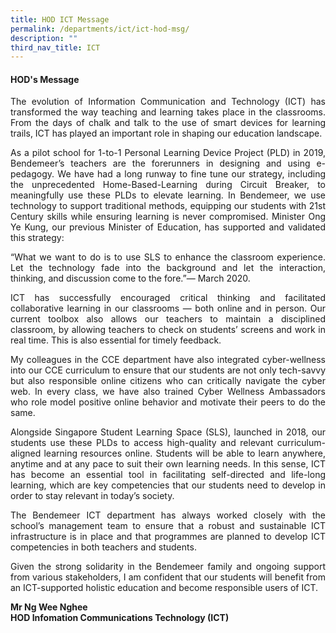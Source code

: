 ```yaml
---
title: HOD ICT Message
permalink: /departments/ict/ict-hod-msg/
description: ""
third_nav_title: ICT
---
```

#### HOD's Message
<p style="text-align:justify">The evolution of Information Communication and Technology (ICT) has transformed the way teaching and learning takes place in the classrooms. From the days of chalk and talk to the use of smart devices for learning trails, ICT has played an important role in shaping our education landscape.</p>

<p style="text-align:justify">As a pilot school for 1-to-1 Personal Learning Device Project (PLD) in 2019, Bendemeer’s teachers are the forerunners in designing and using e-pedagogy. We have had a long runway to fine tune our strategy, including the unprecedented Home-Based-Learning during Circuit Breaker, to meaningfully use these PLDs to elevate learning. In Bendemeer, we use technology to support traditional methods, equipping our students with 21st Century skills while ensuring learning is never compromised. Minister Ong Ye Kung, our previous Minister of Education, has supported and validated this strategy:</p>

<p style="text-align:justify">“What we want to do is to use SLS to enhance the classroom experience. Let the technology fade into the background and let the interaction, thinking, and discussion come to the fore.”— March 2020.</p>

<p style="text-align:justify">ICT has successfully encouraged critical thinking and facilitated collaborative learning in our classrooms — both online and in person. Our current toolbox also allows our teachers to maintain a disciplined classroom, by allowing teachers to check on students’ screens and work in real time. This is also essential for timely feedback.</p>

<p style="text-align:justify">My colleagues in the CCE department have also integrated cyber-wellness into our CCE curriculum to ensure that our students are not only tech-savvy but also responsible online citizens who can critically navigate the cyber web. In every class, we have also trained Cyber Wellness Ambassadors who role model positive online behavior and motivate their peers to do the same.</p>

<p style="text-align:justify">Alongside Singapore Student Learning Space (SLS), launched in 2018, our students use these PLDs to access high-quality and relevant curriculum-aligned learning resources online. Students will be able to learn anywhere, anytime and at any pace to suit their own learning needs. In this sense, ICT has become an essential tool in facilitating self-directed and life-long learning, which are key competencies that our students need to develop in order to stay relevant in today’s society.</p>

<p style="text-align:justify">The Bendemeer ICT department has always worked closely with the school’s management team to ensure that a robust and sustainable ICT infrastructure is in place and that programmes are planned to develop ICT competencies in both teachers and students.</p>

<p style="text-align:justify">Given the strong solidarity in the Bendemeer family and ongoing support from various stakeholders, I am confident that our students will benefit from an ICT-supported holistic education and become responsible users of ICT.</p>

**Mr Ng Wee Nghee**<br>
**HOD Infomation Communications Technology (ICT)**